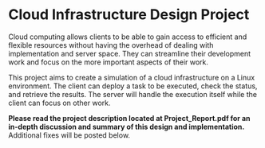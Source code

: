 # Cloud Infrastructure Design Project

Cloud computing allows clients to be able to gain access to efficient and flexible resources without having the overhead of dealing with implementation and server space. They can streamline their development work and focus on the more important aspects of their work.

This project aims to create a simulation of a cloud infrastructure on a Linux environment. The client can deploy a task to be executed, check the status, and retrieve the results. The server will handle the execution itself while the client can focus on other work.

__Please read the project description located at Project_Report.pdf for an in-depth discussion and summary of this design and implementation.__ Additional fixes will be posted below.
